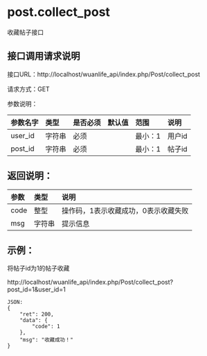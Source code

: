 # post.collect_post

收藏帖子接口

## 接口调用请求说明

接口URL：http://localhost/wuanlife_api/index.php/Post/collect_post

请求方式：GET

参数说明：

|参数名字    |类型   |是否必须    |默认值    |范围        |说明|
|:--|:--|:--|:--|:--|:--|
|user_id    |字符串   |必须    |           |最小：1     |用户id|
|post_id    |字符串   |必须         |      |最小：1     |帖子id|

## 返回说明：

|参数        |类型   |说明|
|:--|:--|:--|
|code            |整型   |操作码，1表示收藏成功，0表示收藏失败|
|msg             |字符串  |提示信息|

## 示例：

将帖子id为1的帖子收藏

http://localhost/wuanlife_api/index.php/Post/collect_post?post_id=1&user_id=1

    JSON:
    {
        "ret": 200,
        "data": {
            "code": 1
        },
        "msg": "收藏成功！"
    }
